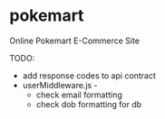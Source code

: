 # pokemart
Online Pokemart E-Commerce Site


TODO:
- add response codes to api contract
- userMiddleware.js - 
  - check email formatting
  - check dob formatting for db